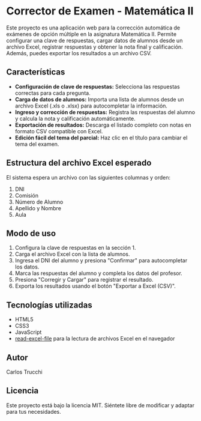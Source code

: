 # Corrector de Examen - Matemática II

Este proyecto es una aplicación web para la corrección automática de exámenes de opción múltiple en la asignatura Matemática II. Permite configurar una clave de respuestas, cargar datos de alumnos desde un archivo Excel, registrar respuestas y obtener la nota final y calificación. Además, puedes exportar los resultados a un archivo CSV.

## Características

- **Configuración de clave de respuestas:** Selecciona las respuestas correctas para cada pregunta.
- **Carga de datos de alumnos:** Importa una lista de alumnos desde un archivo Excel (.xls o .xlsx) para autocompletar la información.
- **Ingreso y corrección de respuestas:** Registra las respuestas del alumno y calcula la nota y calificación automáticamente.
- **Exportación de resultados:** Descarga el listado completo con notas en formato CSV compatible con Excel.
- **Edición fácil del tema del parcial:** Haz clic en el título para cambiar el tema del examen.

## Estructura del archivo Excel esperado

El sistema espera un archivo con las siguientes columnas y orden:

1. DNI
2. Comisión
3. Número de Alumno
4. Apellido y Nombre
5. Aula

## Modo de uso

1. Configura la clave de respuestas en la sección 1.
2. Carga el archivo Excel con la lista de alumnos.
3. Ingresa el DNI del alumno y presiona "Confirmar" para autocompletar los datos.
4. Marca las respuestas del alumno y completa los datos del profesor.
5. Presiona "Corregir y Cargar" para registrar el resultado.
6. Exporta los resultados usando el botón "Exportar a Excel (CSV)".

## Tecnologías utilizadas

- HTML5
- CSS3
- JavaScript
- [read-excel-file](https://github.com/ramonak/read-excel-file) para la lectura de archivos Excel en el navegador

## Autor

Carlos Trucchi

## Licencia

Este proyecto está bajo la licencia MIT. Siéntete libre de modificar y adaptar para tus necesidades.
